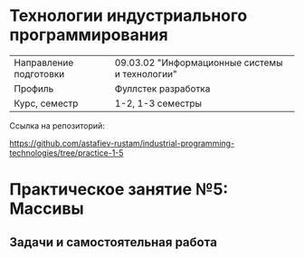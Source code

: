 # Технологии индустриального программирования
|||
|---|---|
|Направление подготовки|09.03.02 "Информационные системы и технологии"|
|Профиль|Фуллстек разработка|
|Курс, семестр|1-2, 1-3 семестры|

Ссылка на репозиторий:

https://github.com/astafiev-rustam/industrial-programming-technologies/tree/practice-1-5

# Практическое занятие №5: Массивы



## Задачи и самостоятельная работа

